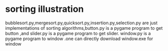 # sorting illustration
bubblesort.py,mergesort.py,quicksort.py,insertion.py,selection.py  are just implementations of sorting algorithms,button.py is a pygame program to get button ,and slider.py is a pygame program to get slider.
window.py is a pygame program to window .one can directly download window.exe for window
